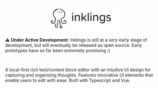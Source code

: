 <p align="center">
  <img width="240" src="https://github.com/ruby-cube/project-inklings/blob/main/inklings-logo.png" alt="inklings logo"/>
</p>

⚠️ **Under Active Development**: Inklings is still at a very early stage of development, but will eventually be released as open source. Early prototypes have so far been extremely promising :)

<br/>

A local-first rich text/content block editor with an intuitive UI design for capturing and organizing thoughts. Features innovative UI elements that enable users to edit with ease. Built with Typescript and Vue.